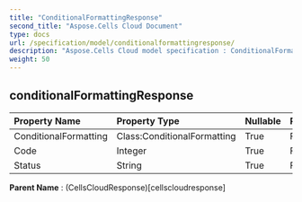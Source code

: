 ```yaml
---
title: "ConditionalFormattingResponse"
second_title: "Aspose.Cells Cloud Document"
type: docs
url: /specification/model/conditionalformattingresponse/
description: "Aspose.Cells Cloud model specification : ConditionalFormattingResponse. Effortlessly handle Excel and other spreadsheet documents with features like opening, generating, editing, splitting, merging, comparing, and converting."
weight: 50
---
```


## **conditionalFormattingResponse**

 

| Property Name | Property Type | Nullable |  ReadOnly | DefaultValue | Description | 
| :- | :- | :- |:- |  :- | :- |
| ConditionalFormatting | Class:ConditionalFormatting | True |  False |  |  |  
| Code | Integer | True |  False |  |  |  
| Status | String | True |  False |  |  |  

**Parent Name** : (CellsCloudResponse)[cellscloudresponse]

